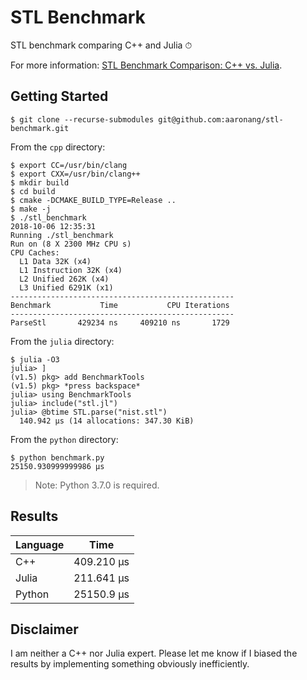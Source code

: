 # STL Benchmark

STL benchmark comparing C++ and Julia ⏱

For more information: [STL Benchmark Comparison: C++ vs. Julia](https://aaronang.github.io/2018/stl-benchmark-comparison-cpp-vs-julia/).

## Getting Started

```console
$ git clone --recurse-submodules git@github.com:aaronang/stl-benchmark.git
```

From the `cpp` directory:

```console
$ export CC=/usr/bin/clang
$ export CXX=/usr/bin/clang++
$ mkdir build
$ cd build
$ cmake -DCMAKE_BUILD_TYPE=Release ..
$ make -j
$ ./stl_benchmark
2018-10-06 12:35:31
Running ./stl_benchmark
Run on (8 X 2300 MHz CPU s)
CPU Caches:
  L1 Data 32K (x4)
  L1 Instruction 32K (x4)
  L2 Unified 262K (x4)
  L3 Unified 6291K (x1)
--------------------------------------------------
Benchmark           Time           CPU Iterations
--------------------------------------------------
ParseStl       429234 ns     409210 ns       1729
```

From the `julia` directory:

```console
$ julia -O3
julia> ]
(v1.5) pkg> add BenchmarkTools
(v1.5) pkg> *press backspace*
julia> using BenchmarkTools
julia> include("stl.jl")
julia> @btime STL.parse("nist.stl")
  140.942 μs (14 allocations: 347.30 KiB)
```

From the `python` directory:

```console
$ python benchmark.py
25150.930999999986 μs
```

> Note: Python 3.7.0 is required.

## Results

| Language | Time       |
|----------|------------|
| C++      | 409.210 μs |
| Julia    | 211.641 μs |
| Python   | 25150.9 μs |

## Disclaimer

I am neither a C++ nor Julia expert. Please let me know if I biased the results
by implementing something obviously inefficiently.
